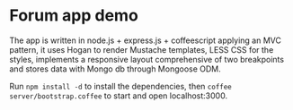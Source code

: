 Forum app demo
================

The app is written in node.js + express.js + coffeescript applying an MVC pattern, it uses Hogan to render Mustache templates, LESS CSS for the styles, implements a responsive layout comprehensive of two breakpoints and stores data with Mongo db through Mongoose ODM.

Run `npm install -d` to install the dependencies, then `coffee server/bootstrap.coffee` to start and open localhost:3000.